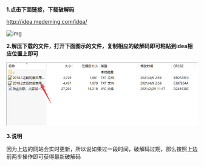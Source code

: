 **1.点击下面链接，下载破解码**

http://idea.medeming.com/idea/

![img](file:///C:\Users\18492\AppData\Roaming\Tencent\Users\1765617629\QQ\WinTemp\RichOle\6S]PYNGOKRSV1P$92P@2ODP.png)

**2.解压下载的文件，打开下面图示的文件，复制相应的破解码即可粘贴到idea相应位置上即可**

![](../images/tools-tools-2.png)

**3.说明**

因为上边的网站会实时更新，所以说如果过一段时间，破解码过期，那么按照上边前两步操作即可获得最新破解码